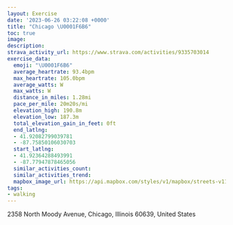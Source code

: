 ```yaml
---
layout: Exercise
date: '2023-06-26 03:22:08 +0000'
title: "Chicago \U0001F6B6"
toc: true
image:
description:
strava_activity_url: https://www.strava.com/activities/9335703014
exercise_data:
  emoji: "\U0001F6B6"
  average_heartrate: 93.4bpm
  max_heartrate: 105.0bpm
  average_watts: W
  max_watts: W
  distance_in_miles: 1.28mi
  pace_per_mile: 20m20s/mi
  elevation_high: 190.8m
  elevation_low: 187.3m
  total_elevation_gain_in_feet: 0ft
  end_latlng:
  - 41.92082799039781
  - -87.75850106030703
  start_latlng:
  - 41.92364288493991
  - -87.77947878465056
  similar_activities_count:
  similar_activities_trend:
  mapbox_image_url: https://api.mapbox.com/styles/v1/mapbox/streets-v11/static/path-5+787af2-1.0(_f%7B~F%7C~vvO%40%7DEG%7DB%40iCCo%40%40q%40EqC%40uAC_%40BYEc%40Bi%40%3FwAEaBA%7BABaAKeBFeAGwCFcBG%7B%40%40gAEeA%40cFEuCD%5DGsCBeCCw%40Bg%40GoF%40yCCmDCq%40%40qBIgEDy%40%40EFEf%40Cl%40%40dAE~BA),pin-s-s+e5b22e(-87.77727,41.92368),pin-s-f+89ae00(-87.75867,41.92245999999998)/auto/800x800?access_token=pk.eyJ1Ijoiam9zaGJlY2ttYW4iLCJhIjoiY205eWR2aDd1MWZ6djJrbXc4a3M0bWZleiJ9.XiG9OWkNcZk2QzjJbxLB4A
tags:
- walking
---
```




2358 North Moody Avenue, Chicago, Illinois 60639, United States
